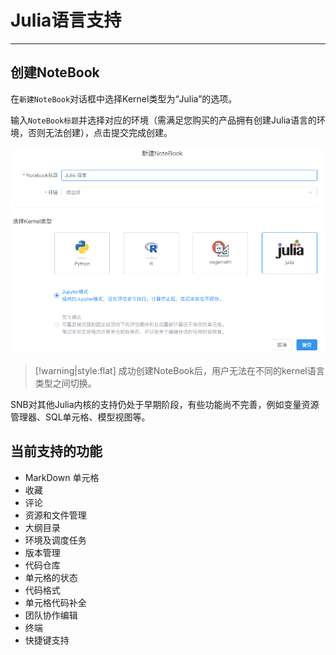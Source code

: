 # Julia语言支持

---

## 创建NoteBook

在`新建NoteBook`对话框中选择Kernel类型为“Julia”的选项。

输入`NoteBook标题`并选择对应的环境（需满足您购买的产品拥有创建Julia语言的环境，否则无法创建），点击提交完成创建。

![图 1](../images/julianote.png)  

> [!warning|style:flat]
> 成功创建NoteBook后，用户无法在不同的kernel语言类型之间切换。



SNB对其他Julia内核的支持仍处于早期阶段，有些功能尚不完善，例如变量资源管理器、SQL单元格、模型视图等。


## 当前支持的功能

- MarkDown 单元格
- 收藏
- 评论
- 资源和文件管理
- 大纲目录
- 环境及调度任务
- 版本管理
- 代码仓库
- 单元格的状态
- 代码格式
- 单元格代码补全
- 团队协作编辑
- 终端
- 快捷键支持
